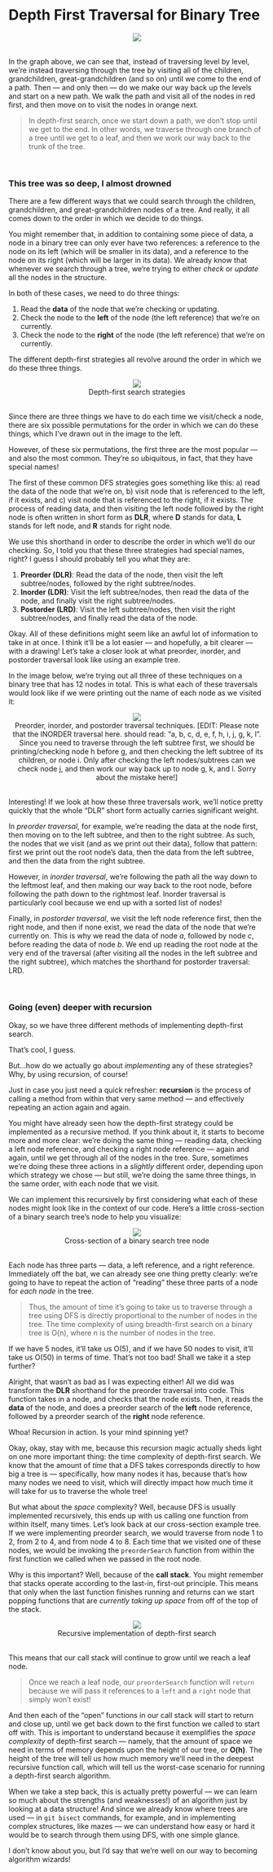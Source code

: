 # Depth First Traversal for Binary Tree

<center>
    <img src="img/DFS1.png">
</center>

<br>

In the graph above, we can see that, instead of traversing level by level, we’re instead traversing through the tree by visiting all of the children, grandchildren, great-grandchildren (and so on) until we come to the end of a path. Then — and only then — do we make our way back up the levels and start on a new path. We walk the path and visit all of the nodes in red first, and then move on to visit the nodes in orange next.

> In depth-first search, once we start down a path, we don’t stop until we get to the end. In other words, we traverse through one branch of a tree until we get to a leaf, and then we work our way back to the trunk of the tree.

<br>

### This tree was so deep, I almost drowned

There are a few different ways that we could search through the children, grandchildren, and great-grandchildren nodes of a tree. And really, it all comes down to the order in which we decide to do things.

You might remember that, in addition to containing some piece of data, a node in a binary tree can only ever have two references: a reference to the node on its left (which will be smaller in its data), and a reference to the node on its right (which will be larger in its data). We already know that whenever we search through a tree, we’re trying to either _check_ or _update_ all the nodes in the structure.

In both of these cases, we need to do three things:

1. Read the **data** of the node that we’re checking or updating.
2. Check the node to the **left** of the node (the left reference) that we’re on currently.
3. Check the node to the **right** of the node (the left reference) that we’re on currently.

The different depth-first strategies all revolve around the order in which we do these three things.

<center>
    <img src="img/DFS2.jpeg"><br>
    Depth-first search strategies
</center>

<br>

Since there are three things we have to do each time we visit/check a node, there are six possible permutations for the order in which we can do these things, which I’ve drawn out in the image to the left.

However, of these six permutations, the first three are the most popular — and also the most common. They’re so ubiquitous, in fact, that they have special names!

The first of these common DFS strategies goes something like this: a) read the data of the node that we’re on, b) visit node that is referenced to the left, if it exists, and c) visit node that is referenced to the right, if it exists. The process of reading data, and then visiting the left node followed by the right node is often written in short form as **DLR**, where **D** stands for data, **L** stands for left node, and **R** stands for right node.

We use this shorthand in order to describe the order in which we’ll do our checking. So, I told you that these three strategies had special names, right? I guess I should probably tell you what they are:
1. **Preorder (DLR)**: Read the data of the node, then visit the left subtree/nodes, followed by the right subtree/nodes.
2. **Inorder (LDR)**: Visit the left subtree/nodes, then read the data of the node, and finally visit the right subtree/nodes.
3. **Postorder (LRD)**: Visit the left subtree/nodes, then visit the right subtree/nodes, and finally read the data of the node.

Okay. All of these definitions might seem like an awful lot of information to take in at once. I think it’ll be a lot easier — and hopefully, a bit clearer — with a drawing! Let’s take a closer look at what preorder, inorder, and postorder traversal look like using an example tree.

In the image below, we’re trying out all three of these techniques on a binary tree that has 12 nodes in total. This is what each of these traversals would look like if we were printing out the name of each node as we visited it:

<center>
    <img src="img/DFS3.jpeg"><br>
    Preorder, inorder, and postorder traversal techniques. [EDIT: Please note that the INORDER traversal here. should read: “a, b, c, d, e, f, h, i, j, g, k, l”. Since you need to traverse through the left subtree first, we should be printing/checking node h before g, and then checking the left subtree of its children, or node i. Only after checking the left nodes/subtrees can we check node j, and then work our way back up to node g, k, and l. Sorry about the mistake here!]
</center>

<br>

Interesting! If we look at how these three traversals work, we’ll notice pretty quickly that the whole “DLR” short form actually carries significant weight.

In _preorder traversal_, for example, we’re reading the data at the node first, then moving on to the left subtree, and then to the right subtree. As such, the nodes that we visit (and as we print out their data), follow that pattern: first we print out the root node’s data, then the data from the left subtree, and then the data from the right subtree.

However, in _inorder traversal_, we’re following the path all the way down to the leftmost leaf, and then making our way back to the root node, before following the path down to the rightmost leaf. Inorder traversal is particularly cool because we end up with a sorted list of nodes!

Finally, in _postorder traversal_, we visit the left node reference first, then the right node, and then if none exist, we read the data of the node that we’re currently on. This is why we read the data of node _a_, followed by node _c_, before reading the data of node _b_. We end up reading the root node at the very end of the traversal (after visiting all the nodes in the left subtree and the right subtree), which matches the shorthand for postorder traversal: LRD.

<br>

### Going (even) deeper with recursion

Okay, so we have three different methods of implementing depth-first search.

That’s cool, I guess.

But…how do we actually go about _implementing_ any of these strategies? Why, by using recursion, of course!

Just in case you just need a quick refresher: **recursion** is the process of calling a method from within that very same method — and effectively repeating an action again and again.

You might have already seen how the depth-first strategy could be implemented as a recursive method. If you think about it, it starts to become more and more clear: we’re doing the same thing — reading data, checking a left node reference, and checking a right node reference — again and again, until we get through all of the nodes in the tree. Sure, sometimes we’re doing these three actions in a _slightly_ different order, depending upon which strategy we chose — but still, we’re doing the same three things, in the same order, with each node that we visit.

We can implement this recursively by first considering what each of these nodes might look like in the context of our code. Here’s a little cross-section of a binary search tree’s node to help you visualize:

<center>
    <img src="img/DFS4.jpeg"><br>
    Cross-section of a binary search tree node
</center>

<br>

Each node has three parts — data, a left reference, and a right reference. Immediately off the bat, we can already see one thing pretty clearly: we’re going to have to repeat the action of “reading” these three parts of a node for _each node_ in the tree.

> Thus, the amount of time it’s going to take us to traverse through a tree using DFS is directly proportional to the number of nodes in the tree. The time complexity of using breadth-first search on a binary tree is O(n), where n is the number of nodes in the tree.

If we have 5 nodes, it’ll take us O(5), and if we have 50 nodes to visit, it’ll take us O(50) in terms of time. That’s not too bad! Shall we take it a step further?

Alright, that wasn’t as bad as I was expecting either! All we did was transform the **DLR** shorthand for the preorder traversal into code. This function takes in a node, and checks that the node exists. Then, it reads the **data** of the node, and does a preorder search of the **left** node reference, followed by a preorder search of the **right** node reference.

Whoa! Recursion in action. Is your mind spinning yet?

Okay, okay, stay with me, because this recursion magic actually sheds light on one more important thing: the time complexity of depth-first search. We know that the amount of _time_ that a DFS takes corresponds directly to how big a tree is — specifically, how many nodes it has, because that’s how many nodes we need to visit, which will directly impact how much time it will take for us to traverse the whole tree!

But what about the _space_ complexity? Well, because DFS is usually implemented recursively, this ends up with us calling one function from within itself, many times. Let’s look back at our cross-section example tree. If we were implementing preorder search, we would traverse from node 1 to 2, from 2 to 4, and from node 4 to 8. Each time that we visited one of these nodes, we would be invoking the `preorderSearch` function from within the first function we called when we passed in the root node.

Why is this important? Well, because of the **call stack**. You might remember that stacks operate according to the last-in, first-out principle. This means that only when the last function finishes running and returns can we start popping functions that are _currently taking up space_ from off of the top of the stack.

<center>
    <img src="img/DFS5.jpeg"><br>
    Recursive implementation of depth-first search
</center>

<br>

This means that our call stack will continue to grow until we reach a leaf node.

> Once we reach a leaf node, our `preorderSearch` function will `return` because we will pass it references to a `left` and a `right` node that simply won’t exist!

And then each of the “open” functions in our call stack will start to return and close up, until we get back down to the first function we called to start off with. This is important to understand because it exemplifies the _space complexity_ of depth-first search — namely, that the amount of space we need in terms of memory depends upon the height of our tree, or **O(h)**. The height of the tree will tell us how much memory we’ll need in the deepest recursive function call, which will tell us the worst-case scenario for running a depth-first search algorithm.

When we take a step back, this is actually pretty powerful — we can learn so much about the strengths (and weaknesses!) of an algorithm just by looking at a data structure! And since we already know where trees are used — in `git bisect` commands, for example, and in implementing complex structures, like mazes — we can understand how easy or hard it would be to search through them using DFS, with one simple glance.

I don’t know about you, but I’d say that we’re well on our way to becoming algorithm wizards!
